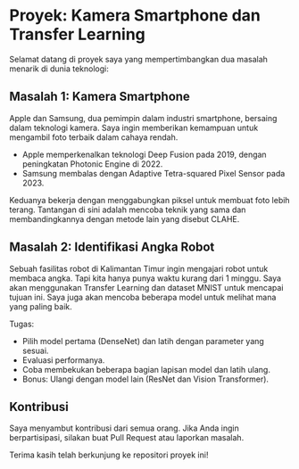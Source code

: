 # Proyek: Kamera Smartphone dan Transfer Learning

Selamat datang di proyek saya yang mempertimbangkan dua masalah menarik di dunia teknologi:

## Masalah 1: Kamera Smartphone

Apple dan Samsung, dua pemimpin dalam industri smartphone, bersaing dalam teknologi kamera. Saya ingin memberikan kemampuan untuk mengambil foto terbaik dalam cahaya rendah.

- Apple memperkenalkan teknologi Deep Fusion pada 2019, dengan peningkatan Photonic Engine di 2022.
- Samsung membalas dengan Adaptive Tetra-squared Pixel Sensor pada 2023.

Keduanya bekerja dengan menggabungkan piksel untuk membuat foto lebih terang. Tantangan di sini adalah mencoba teknik yang sama dan membandingkannya dengan metode lain yang disebut CLAHE.

## Masalah 2: Identifikasi Angka Robot

Sebuah fasilitas robot di Kalimantan Timur ingin mengajari robot untuk membaca angka. Tapi kita hanya punya waktu kurang dari 1 minggu. Saya akan menggunakan Transfer Learning dan dataset MNIST untuk mencapai tujuan ini. Saya juga akan mencoba beberapa model untuk melihat mana yang paling baik.

Tugas:

- Pilih model pertama (DenseNet) dan latih dengan parameter yang sesuai.
- Evaluasi performanya.
- Coba membekukan beberapa bagian lapisan model dan latih ulang.
- Bonus: Ulangi dengan model lain (ResNet dan Vision Transformer).

## Kontribusi

Saya menyambut kontribusi dari semua orang. Jika Anda ingin berpartisipasi, silakan buat Pull Request atau laporkan masalah.

Terima kasih telah berkunjung ke repositori proyek ini!
